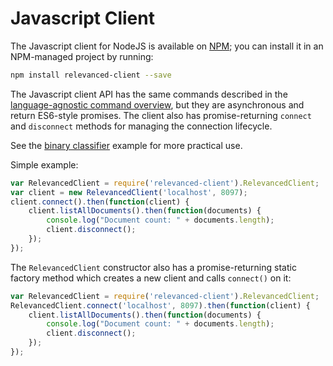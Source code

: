 # Javascript Client

The Javascript client for NodeJS is available on [NPM](https://www.npmjs.com/package/relevanced-client); you can install it in an NPM-managed project by running:

```bash
npm install relevanced-client --save
```

The Javascript client API has the same commands described in the [language-agnostic command overview](../commands.md), but they are asynchronous and return ES6-style promises.  The client also has promise-returning `connect` and `disconnect` methods for managing the connection lifecycle.

See the [binary classifier](../examples/javascript-binary-classifier.md) example for more practical use.

Simple example:

```javascript
var RelevancedClient = require('relevanced-client').RelevancedClient;
var client = new RelevancedClient('localhost', 8097);
client.connect().then(function(client) {
    client.listAllDocuments().then(function(documents) {
        console.log("Document count: " + documents.length);
        client.disconnect();
    });
});
```

The `RelevancedClient` constructor also has a promise-returning static factory method which creates a new client and calls `connect()` on it:
```javascript
var RelevancedClient = require('relevanced-client').RelevancedClient;
RelevancedClient.connect('localhost', 8097).then(function(client) {
    client.listAllDocuments().then(function(documents) {
        console.log("Document count: " + documents.length);
        client.disconnect();
    });
});
```
